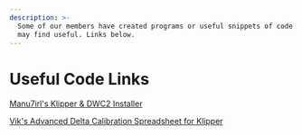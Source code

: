 ```yaml
---
description: >-
  Some of our members have created programs or useful snippets of code that you
  may find useful. Links below.
---
```


# Useful Code Links

[Manu7irl's Klipper & DWC2 Installer](https://github.com/manu7irl/klipper-DWC2-installer)

[Vik's Advanced Delta Calibration Spreadsheet for Klipper](https://docs.google.com/spreadsheets/d/1_ROuHkXpktTF6SVirGQZenKYvMbJCKEZjVS0XCniAMk/edit?usp=sharing)

